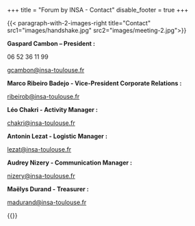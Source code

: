 +++
title = "Forum by INSA - Contact"
disable_footer = true
+++

{{< paragraph-with-2-images-right title="Contact"
    src1="images/handshake.jpg"
    src2="images/meeting-2.jpg">}}

**Gaspard Cambon – President :**

06 52 36 11 99

[gcambon@insa-toulouse.fr](mailto:gcambon@insa-toulouse.fr)

**Marco Ribeiro Badejo - Vice-President Corporate Relations :**

[ribeirob@insa-toulouse.fr](mailto:ribeirob@insa-toulouse.fr)

**Léo Chakri - Activity Manager :**

[chakri@insa-toulouse.fr](mailto:chakri@insa-toulouse.fr)

**Antonin Lezat - Logistic Manager :**

[lezat@insa-toulouse.fr](mailto:lezat@insa-toulouse.fr)

**Audrey Nizery - Communication Manager :**

[nizery@insa-toulouse.fr](mailto:nizery@insa-toulouse.fr)

**Maëlys Durand - Treasurer :**

[madurand@insa-toulouse.fr](mailto:madurand@insa-toulouse.fr)

{{</paragraph-with-2-images-right>}}

